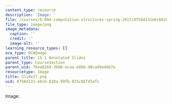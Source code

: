 ```yaml
---
content_type: resource
description: 'Image: '
file: /courses/6-004-computation-structures-spring-2017/07584131e6cb828a99fb925c86f45afc_Slide27.png
file_type: image/png
image_metadata:
  caption: ''
  credit: ''
  image-alt: ''
learning_resource_types: []
ocw_type: OCWImage
parent_title: 15.1 Annotated Slides
parent_type: CourseSection
parent_uid: 76ea0269-3b06-ecaa-e0bb-d8ca4be4bb7e
resourcetype: Image
title: Slide27.png
uid: 07584131-e6cb-828a-99fb-925c86f45afc
---
```

Image: 

